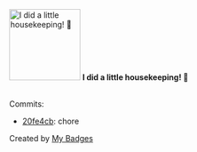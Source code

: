 <img src="https://github.com/my-badges/my-badges/blob/master/src/all-badges/chore-commit/chore-commit.png?raw=true" alt="I did a little housekeeping! 🧹" title="I did a little housekeeping! 🧹" width="128">
<strong>I did a little housekeeping! 🧹</strong>
<br><br>

Commits:

- <a href="https://github.com/antonmedv/damka/commit/20fe4cb12c3f4d57d8942261c63f60e83e9047b1">20fe4cb</a>: chore


Created by <a href="https://github.com/my-badges/my-badges">My Badges</a>